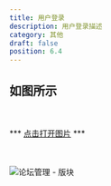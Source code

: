 ```yaml
---
title: 用户登录
description: 用户登录描述
category: 其他
draft: false
position: 6.4
---
```


<div class="content my-4">

## 如图所示

<br />
<br />
*** <a href="/other/www.youdeyiwu.com_login.png" target="_blank">点击打开图片</a> ***
<br />
<br />
<br />

![论坛管理 - 版块](/other/www.youdeyiwu.com_login.png)

</div>
